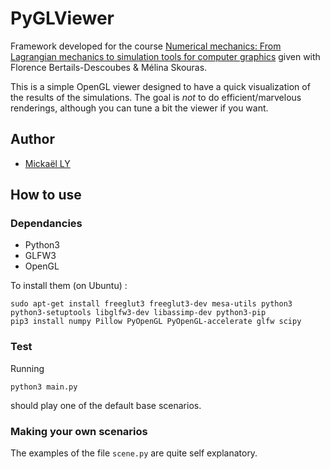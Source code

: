 
# PyGLViewer

Framework developed for the course [Numerical mechanics: From Lagrangian mechanics to simulation tools for computer graphics](https://team.inria.fr/elan/classes/) given with Florence Bertails-Descoubes & Mélina Skouras.

This is a simple OpenGL viewer designed to have a quick visualization of the results of the simulations. The goal is *not* to do efficient/marvelous renderings, although you can tune a bit the viewer if you want.

## Author 

* [Mickaël LY](https://astcort.github.io/)

## How to use

### Dependancies 

* Python3
* GLFW3
* OpenGL

To install them (on Ubuntu) :
```
sudo apt-get install freeglut3 freeglut3-dev mesa-utils python3 python3-setuptools libglfw3-dev libassimp-dev python3-pip
pip3 install numpy Pillow PyOpenGL PyOpenGL-accelerate glfw scipy
```

### Test

Running
```
python3 main.py
```
should play one of the default base scenarios.

### Making your own scenarios

The examples of the file `scene.py` are quite self explanatory. 